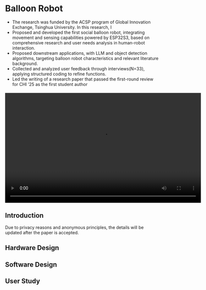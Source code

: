# Balloon Robot

- The research was funded by the ACSP program of Global Innovation Exchange, Tsinghua University.
In this research, I
- Proposed and developed the first social balloon robot, integrating movement and sensing capabilities powered
by ESP32S3, based on comprehensive research and user needs analysis in human-robot interaction.
- Proposed downstream applications, with LLM and object detection algorithms, targeting balloon robot
characteristics and relevant literature background.
- Collected and analyzed user feedback through interviews(N=33), applying structured coding to refine functions.
- Led the writing of a research paper that passed the first-round review for CHI ’25 as the first student author

<video width="640" height="360" controls style="display: block; margin: 20px auto;">
  <source src="./chi25.mp4" type="video/mp4">  
  Submitted demo video.
</video>


## Introduction
Due to privacy reasons and anonymous principles, the details will be updated after the paper is accepted.

## Hardware Design


## Software Design



## User Study


